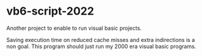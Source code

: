 # vb6-script-2022

Another project to enable to run visual basic projects.

Saving execution time on reduced cache misses and extra indirections is a non
goal. This program should just run my 2000 era visual basic programs.


